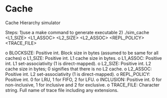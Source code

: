 # Cache
Cache Hierarchy simulator


Steps:
1)use a make command to generate executable
2) ./sim_cache <BLOCKSIZE> <L1_SIZE> <L1_ASSOC> <L2_SIZE> <L2_ASSOC> <REPL_POLICY> <INCLUSION> <TRACE_FILE>

  o BLOCKSIZE: Positive int. Block size in bytes (assumed to be same for all caches)
  o L1_SIZE: Positive int. L1 cache size in bytes.
  o L1_ASSOC: Positive int. L1 set-associativity (1 is direct-mapped).
  o L2_SIZE: Positive int. L2 cache size in bytes; 0 signifies that there is no L2 cache.
  o L2_ASSOC: Positive int. L2 set-associativity (1 is direct-mapped).
  o REPL_POLICY: Positive int. 0 for LRU, 1 for FIFO, 2 for LFU.
  o INCLUSION: Positive int. 0 for non-inclusive, 1 for inclusive and 2 for exclusive.
  o TRACE_FILE: Character string. Full name of trace file including any extensions.
